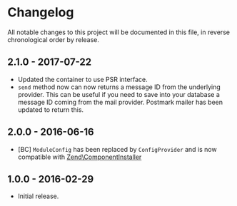 # Changelog

All notable changes to this project will be documented in this file, in reverse chronological order by release.

## 2.1.0 - 2017-07-22

- Updated the container to use PSR interface.
- `send` method now can now returns a message ID from the underlying provider. This can be useful if you need to
  save into your database a message ID coming from the mail provider. Postmark mailer has been updated to return this.

## 2.0.0 - 2016-06-16

- [BC] `ModuleConfig` has been replaced by `ConfigProvider` and is now compatible with [Zend\ComponentInstaller](https://zendframework.github.io/zend-component-installer/)

## 1.0.0 - 2016-02-29

- Initial release.